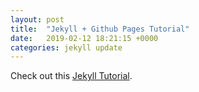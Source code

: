 ```yaml
---
layout: post
title:  "Jekyll + Github Pages Tutorial"
date:   2019-02-12 18:21:15 +0000
categories: jekyll update
---
```


Check out this [Jekyll Tutorial][jekyll-tutorial].


[jekyll-tutorial]: https://www.taniarascia.com/make-a-static-website-with-jekyll/
